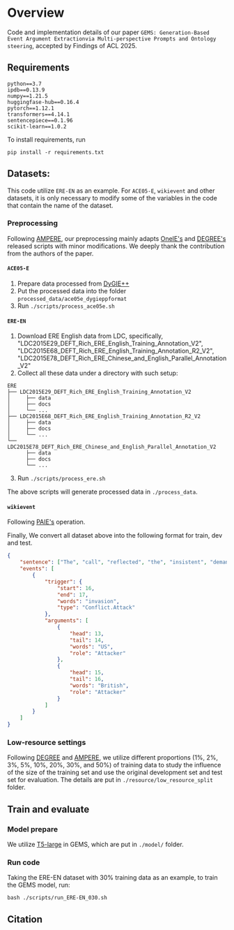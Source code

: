 # Overview

Code and implementation details of our paper `GEMS: Generation-Based Event Argument Extractionvia Multi-perspective Prompts and Ontology steering`, accepted by Findings of ACL 2025.



## Requirements

```
python==3.7
ipdb==0.13.9
numpy==1.21.5
huggingfase-hub==0.16.4
pytorch==1.12.1
transformers==4.14.1
sentencepiece==0.1.96
scikit-learn==1.0.2
```

To install requirements, run 

```
pip install -r requirements.txt
```


## Datasets:

This code utilize `ERE-EN` as an example. For `ACE05-E`, `wikievent` and other datasets, it is only necessary to modify some of the variables in the code that contain the name of the dataset. 


### Preprocessing

Following [AMPERE](https://github.com/PlusLabNLP/AMPERE/tree/main), our preprocessing mainly adapts [OneIE's](https://blender.cs.illinois.edu/software/oneie/) and [DEGREE's](https://github.com/PlusLabNLP/DEGREE) released scripts with minor modifications. We deeply thank the contribution from the authors of the paper.


#### `ACE05-E`
1. Prepare data processed from [DyGIE++](https://github.com/dwadden/dygiepp#ace05-event)
2. Put the processed data into the folder `processed_data/ace05e_dygieppformat`
3. Run `./scripts/process_ace05e.sh`

#### `ERE-EN`
1. Download ERE English data from LDC, specifically, "LDC2015E29_DEFT_Rich_ERE_English_Training_Annotation_V2", "LDC2015E68_DEFT_Rich_ERE_English_Training_Annotation_R2_V2", "LDC2015E78_DEFT_Rich_ERE_Chinese_and_English_Parallel_Annotation_V2"
2. Collect all these data under a directory with such setup:
```
ERE
├── LDC2015E29_DEFT_Rich_ERE_English_Training_Annotation_V2
│     ├── data
│     ├── docs
│     └── ...
├── LDC2015E68_DEFT_Rich_ERE_English_Training_Annotation_R2_V2
│     ├── data
│     ├── docs
│     └── ...
└── LDC2015E78_DEFT_Rich_ERE_Chinese_and_English_Parallel_Annotation_V2
      ├── data
      ├── docs
      └── ...
```
3. Run `./scripts/process_ere.sh`

The above scripts will generate processed data in `./process_data`.

#### `wikievent`

Following [PAIE's](https://github.com/mayubo2333/PAIE) operation.


Finally, We convert all dataset above into the following format for train, dev and test.

~~~json
{
    "sentence": ["The", "call", "reflected", "the", "insistent", "demand", "made", "by",    "the", "three", "leaders", "before", "the", "US", "-", "British", "invasion", "of", "Iraq", "that", "UN", "approval", "was", "essential", "for", "any", "mission", "to", "topple", "Iraqi", "President", "Saddam", "Hussein", "."],
    "events": [
        {
            "trigger": {
                "start": 16,
                "end": 17,
                "words": "invasion",
                "type": "Conflict.Attack"
            },
            "arguments": [
                {
                    "head": 13,
                    "tail": 14,
                    "words": "US",
                    "role": "Attacker"
                },
                {
                    "head": 15,
                    "tail": 16,
                    "words": "British",
                    "role": "Attacker"
                }
            ]
        }
    ]
}

~~~

### Low-resource settings

Following [DEGREE](https://github.com/PlusLabNLP/DEGREE) and [AMPERE](https://github.com/PlusLabNLP/AMPERE/tree/main), we utilize different proportions (1%, 2%, 3%, 5%, 10%, 20%, 30%, and 50%) of training data to study the influence of the size of the training set and use the original development set and test set for evaluation. The details are put in `./resource/low_resource_split` folder.


## Train and evaluate

### Model prepare 

We utilize [T5-large](https://huggingface.co/google-t5/t5-large) in GEMS, which are put in `./model/` folder.


### Run code

Taking the ERE-EN dataset with 30% training data as an example, to train the GEMS model, run:

```
bash ./scripts/run_ERE-EN_030.sh
```

## Citation

```


```



